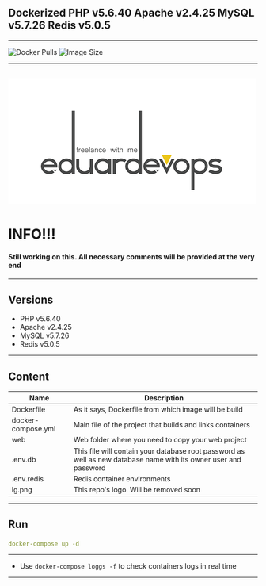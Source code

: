 ## Dockerized PHP v5.6.40 Apache v2.4.25 MySQL v5.7.26 Redis v5.0.5
------
<img alt="Docker Pulls" src="https://img.shields.io/docker/pulls/eduardevops/php5.6.svg" style="max-width:100%;">
<img alt="Image Size" src="https://img.shields.io/microbadger/image-size/eduardevops/php5.6.svg" style="max-width:100%;">


------

![Logo](lg.png)
------

# INFO!!!
####  Still working on this. All necessary comments will be provided at the very end
------

## Versions
*	PHP v5.6.40
*	Apache v2.4.25
*	MySQL v5.7.26
*	Redis v5.0.5
------

## Content
Name| Description
------------ | -------------
Dockerfile | As it says, Dockerfile from which image will be build
docker-compose.yml  | Main file of the project that builds and links containers
web | Web folder where you need to copy your web project
.env.db | This file will contain your database root password as well as new database name with its owner user and password
.env.redis | Redis container environments
lg.png | This repo's logo. Will be removed soon
------

## Run
```yaml
docker-compose up -d
```
------

* Use `docker-compose loggs -f` to check containers logs in real time
------
